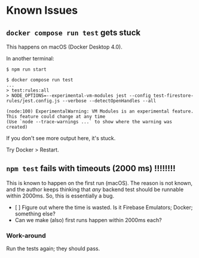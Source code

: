# Known Issues


## `docker compose run test` gets stuck

This happens on macOS (Docker Desktop 4.0).

In another terminal:

```
$ npm run start
```

```
$ docker compose run test
...
> test:rules:all
> NODE_OPTIONS=--experimental-vm-modules jest --config test-firestore-rules/jest.config.js --verbose --detectOpenHandles --all

(node:100) ExperimentalWarning: VM Modules is an experimental feature. This feature could change at any time
(Use `node --trace-warnings ...` to show where the warning was created)
```

If you don't see more output here, it's stuck.

Try Docker > Restart.


## `npm test` fails with timeouts (2000 ms) ‼️‼️‼️‼️

This is known to happen on the first run (macOS). The reason is not known, and the author keeps thinking that *any* backend test should be runnable within 2000ms. So, this is essentially a bug.

- [ ] Figure out where the time is wasted. Is it Firebase Emulators; Docker; something else? 
- Can we make (also) first runs happen within 2000ms each?

### Work-around

Run the tests again; they should pass.
